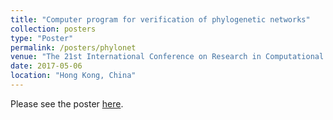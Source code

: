 ```yaml
---
title: "Computer program for verification of phylogenetic networks"
collection: posters
type: "Poster"
permalink: /posters/phylonet
venue: "The 21st International Conference on Research in Computational Molecular Biology (RECOMB)"
date: 2017-05-06
location: "Hong Kong, China"
---
```


Please see the poster [here](https://icelu.github.io/files/poster_phylogenetic_network.pdf).
